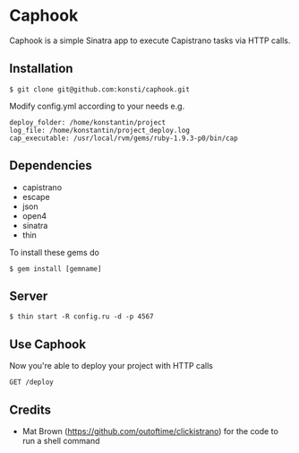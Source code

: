 Caphook
=======

Caphook is a simple Sinatra app to execute Capistrano tasks via HTTP calls.

Installation
------------

    $ git clone git@github.com:konsti/caphook.git
    
Modify config.yml according to your needs e.g.

    deploy_folder: /home/konstantin/project
    log_file: /home/konstantin/project_deploy.log
    cap_executable: /usr/local/rvm/gems/ruby-1.9.3-p0/bin/cap

Dependencies
------------
 * capistrano
 * escape
 * json
 * open4
 * sinatra
 * thin

To install these gems do

    $ gem install [gemname]

Server
------
    $ thin start -R config.ru -d -p 4567
    
Use Caphook
-----------
Now you're able to deploy your project with HTTP calls

    GET /deploy

Credits
-------
 * Mat Brown (https://github.com/outoftime/clickistrano) for the code to run a shell command